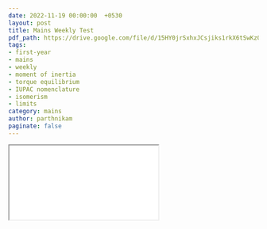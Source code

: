 ```yaml
---
date: 2022-11-19 00:00:00  +0530
layout: post
title: Mains Weekly Test
pdf_path: https://drive.google.com/file/d/15HY0jrSxhxJCsjiks1rkX6tSwKzOxFdK/preview?usp=sharing
tags: 
- first-year
- mains
- weekly
- moment of inertia
- torque equilibrium
- IUPAC nomenclature
- isomerism
- limits
category: mains
author: parthnikam
paginate: false
---
```


<iframe class="embed-pdf" src="{{ page.pdf_path }}#toolbar=0" seamless="seamless" scrolling="no" style="overflow:hidden"></iframe>

